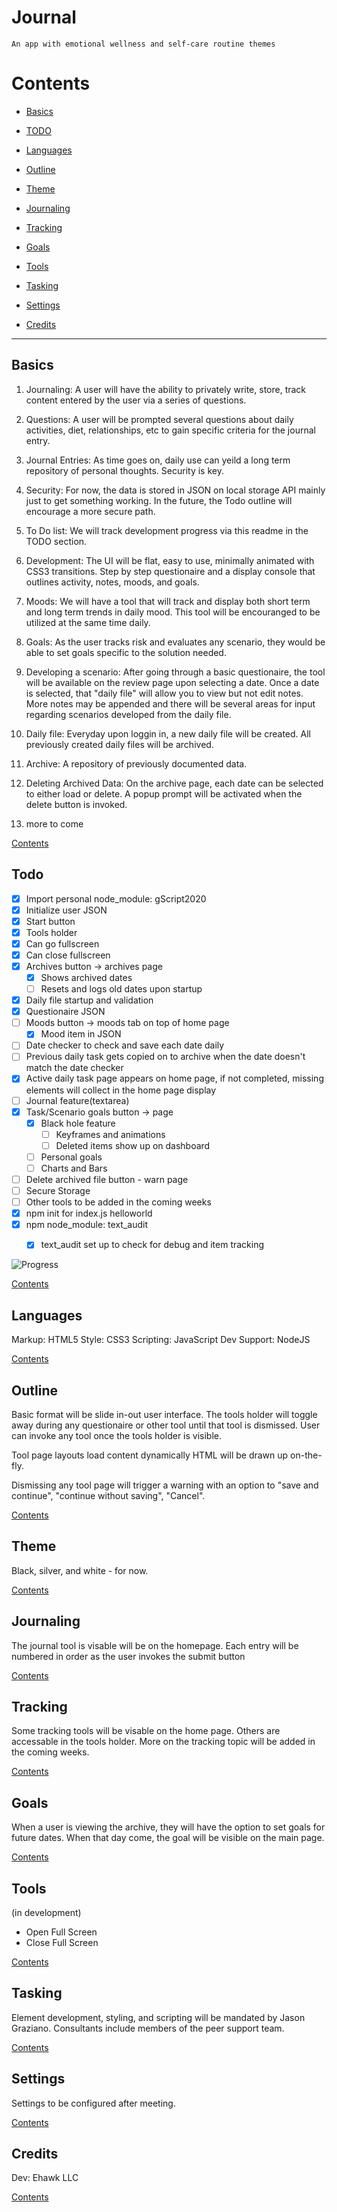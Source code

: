 # Journal

    An app with emotional wellness and self-care routine themes
    
# Contents

  - [Basics](#basics)
  
  - [TODO](#todo)
  
  - [Languages](#languages)
  
  - [Outline](#outline)
  
  - [Theme](#theme)
  
  - [Journaling](#journaling)
  
  - [Tracking](#tracking)
  
  - [Goals](#goals)
  
  - [Tools](#tools)
  
  - [Tasking](#tasking)
  
  - [Settings](#settings)
  
  - [Credits](#credits)
____

## Basics

1. Journaling: A user will have the ability to privately write, store, track content entered by the user via a series of questions.

2. Questions: A user will be prompted several questions about daily activities, diet, relationships, etc to gain specific criteria for the journal entry.

3. Journal Entries: As time goes on, daily use can yeild a long term repository of personal thoughts. Security is key.

4. Security: For now, the data is stored in JSON on local storage API mainly just to get something working. In the future, the Todo outline will encourage a more secure path.

5. To Do list: We will track development progress via this readme in the TODO section.

6. Development: The UI will be flat, easy to use, minimally animated with CSS3 transitions. Step by step questionaire and a display console that outlines activity, notes, moods, and goals.

7. Moods: We will have a tool that will track and display both short term and long term trends in daily mood.  This tool will be encouranged to be utilized at the same time daily.

8. Goals: As the user tracks risk and evaluates any scenario, they would be able to set goals specific to the solution needed.

9. Developing a scenario: After going through a basic questionaire, the tool will be available on the review page upon selecting a date. Once a date is selected, that "daily file" will allow you to view but not edit notes.  More notes may be appended and there will be several areas for input regarding scenarios developed from the daily file. 

10. Daily file: Everyday upon loggin in, a new daily file will be created.  All previously created daily files will be archived.

11. Archive: A repository of previously documented data.

12. Deleting Archived Data: On the archive page, each date can be selected to either load or delete.  A popup prompt will be activated when the delete button is invoked.

13. more to come

[Contents](#contents)

## Todo

- [x] Import personal node_module: gScript2020
- [x] Initialize user JSON 
- [x] Start button
- [x] Tools holder
- [x] Can go fullscreen
- [x] Can close fullscreen
- [x] Archives button -> archives page
  * [x] Shows archived dates
  * [ ] Resets and logs old dates upon startup
- [x] Daily file startup and validation
- [x] Questionaire JSON
- [ ] Moods button -> moods tab on top of home page
  * [x] Mood item in JSON 
- [ ] Date checker to check and save each date daily
- [ ] Previous daily task gets copied on to archive when the date doesn't match the date checker
- [x] Active daily task page appears on home page, if not completed, missing elements will collect in the home page display
- [ ] Journal feature(textarea)
- [x] Task/Scenario goals button -> page
  * [x] Black hole feature
    + [ ] Keyframes and animations
    + [ ] Deleted items show up on dashboard 
  * [ ] Personal goals
  * [ ] Charts and Bars
- [ ] Delete archived file button - warn page
- [ ] Secure Storage
- [ ] Other tools to be added in the coming weeks
- [x] npm init for index.js helloworld
- [x] npm node_module: text_audit
  * [x] text_audit set up to check for debug and item tracking


![Progress](https://progress-bar.dev/6/)

[Contents](#contents)

## Languages

Markup: HTML5
Style: CSS3
Scripting: JavaScript
Dev Support: NodeJS

[Contents](#contents)

## Outline

Basic format will be slide in-out user interface. The tools holder will toggle away during any questionaire or other tool until that tool is dismissed. User can invoke any tool once the tools holder is visible.

Tool page layouts load content dynamically HTML will be drawn up on-the-fly.

Dismissing any tool page will trigger a warning with an option to "save and continue", "continue without saving", "Cancel".

[Contents](#contents)

## Theme

Black, silver, and white - for now.

[Contents](#contents)

## Journaling

The journal tool is visable will be on the homepage. Each entry will be numbered in order as the user invokes the submit button

[Contents](#contents)

## Tracking

Some tracking tools will be visable on the home page.  Others are accessable in the tools holder. More on the tracking topic will be added in the coming weeks.

[Contents](#contents)

## Goals

When a user is viewing the archive, they will have the option to set goals for future dates.  When that day come, the goal will be visible on the main page.

[Contents](#contents)

## Tools
(in development)
- Open Full Screen
- Close Full Screen

[Contents](#contents)

## Tasking

Element development, styling, and scripting will be mandated by Jason Graziano. Consultants include members of the peer support team.

[Contents](#contents)

## Settings

Settings to be configured after meeting.

[Contents](#contents)

## Credits

Dev: Ehawk LLC

[Contents](#contents)
